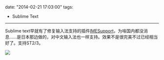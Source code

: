 date: "2014-02-21 17:03:00"
tags:
- Sublime Text
---
Sublime text早就有了修复输入法支持的插件[IMESupport](https://sublime.wbond.net/packages/IMESupport)，为啥国内都没消息……是日本那边做的，对中文输入法也一样支持。效果不是很完美不过已经相当好了。支持ST2/3。

![](/assets/0065-01.png)